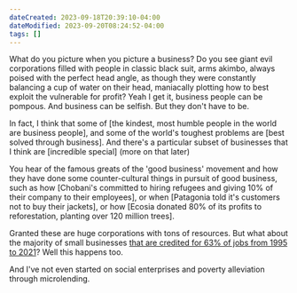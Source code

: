 ```yaml
---
dateCreated: 2023-09-18T20:39:10-04:00
dateModified: 2023-09-20T08:24:52-04:00
tags: []
---
```


What do you picture when you picture a business? Do you see giant evil corporations filled with people in classic black suit, arms akimbo, always poised with the perfect head angle, as though they were constantly balancing a cup of water on their head, maniacally plotting how to best exploit the vulnerable for profit? Yeah I get it, business people can be pompous. And business can be selfish. But they don't have to be.

In fact, I think that some of [the kindest, most humble people in the world are business people], and some of the world's toughest problems are [best solved through business]. And there's a particular subset of businesses that I think are [incredible special] (more on that later)

You hear of the famous greats of the 'good business' movement and how they have done some counter-cultural things in pursuit of good business, such as how [Chobani's committed to hiring refugees and giving 10% of their company to their employees], or when [Patagonia told it's customers not to buy their jackets], or how [Ecosia donated 80% of its profits to reforestation, planting over 120 million trees]. 

Granted these are huge corporations with tons of resources. But what about the majority of small businesses [that are credited for 63% of jobs from 1995 to 2021](https://www.uschamber.com/small-business/state-of-small-business-now)? Well this happens too.

And I've not even started on social enterprises and poverty alleviation through microlending.